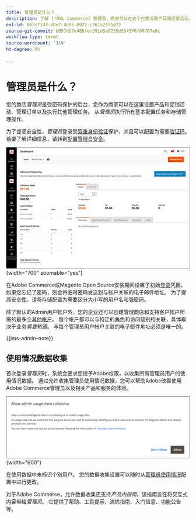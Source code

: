 ```yaml
---
title: 管理员是什么？
description: 了解 [!DNL Commerce] 管理员，商家可以在这个位置设置产品和促销活动、管理订单以及执行其他管理任务。
exl-id: 065cf14f-80e7-4695-8922-c761a2191d72
source-git-commit: b657db7e486fec591d5a6239d554376f00707e8c
workflow-type: tm+mt
source-wordcount: '319'
ht-degree: 0%

---
```


# 管理员是什么？

您的商店&#x200B;_管理员_&#x200B;是受密码保护的后台，您作为商家可以在这里设置产品和促销活动、管理订单以及执行其他管理任务。 从&#x200B;_管理员_&#x200B;执行所有基本配置任务和存储管理操作。

为了提高安全性，_管理员_&#x200B;登录受[双重身份验证](../systems/security-two-factor-authentication.md)保护，并且可以配置为需要[验证码](../systems/security-captcha.md)。 若要了解详细信息，请转到[配置管理员安全](../systems/security-admin.md)。

![管理员侧边栏和仪表板](./assets/admin-dashboard.png){width="700" zoomable="yes"}

在Adobe Commerce或Magento Open Source安装期间设置了初始[登录](admin-signin.md)凭据。 如果您忘记了密码，则会将临时密码发送到与帐户关联的电子邮件地址。 为了提高安全性，请将存储配置为需要区分大小写的用户名和强密码。

除了默认的Admin用户帐户外，您的企业还可以创建管理商店和支持客户帐户所需的最多[个其他帐户](../systems/permissions-users-all.md)。 每个帐户都可以与特定的[角色](../systems/permissions-user-roles.md)和访问级别相关联，具体取决于业务&#x200B;_需要知道_。 与每个管理员用户帐户关联的电子邮件地址必须是唯一的。

{{ims-admin-note}}

## 使用情况数据收集

首次登录&#x200B;_管理员_&#x200B;时，系统会要求您授予Adobe权限，以收集所有管理员用户的使用情况数据。 通过允许收集管理员使用情况数据，您可以帮助Adobe改善使用Adobe Commerce管理员以及相关产品和服务的体验。

![允许管理员使用数据收集](./assets/admin-usage-data.png){width="600"}

在使用数据中未标识个别用户。 您的数据收集设置可以随时从[管理员使用情况](../configuration-reference/advanced/admin.md#admin-usage)配置中进行更改。

对于Adobe Commerce，允许数据收集还支持&#x200B;_产品内指南_，该指南旨在将交互式内容带给&#x200B;_管理员_。 它提供了帮助、工具提示、演练指南、入门信息、功能公告等。
